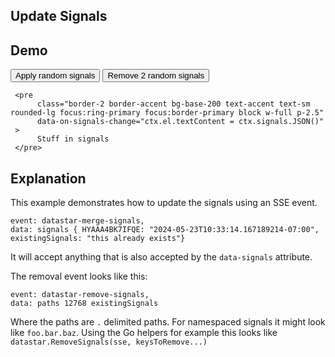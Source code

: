## Update Signals

## Demo

<div
     data-signals='{"existingSignals": "this already exists"}'
>
     <button
          class="btn btn-success"
          data-on-click="@post('/examples/update_signals/data')"
     >
          Apply random signals
     </button>
     <button
          class="btn btn-error"
          data-on-click="@delete('/examples/update_signals/data')"
     >
          Remove 2 random signals
     </button>

     <pre
          class="border-2 border-accent bg-base-200 text-accent text-sm rounded-lg focus:ring-primary focus:border-primary block w-full p-2.5"
          data-on-signals-change="ctx.el.textContent = ctx.signals.JSON()"
     >
          Stuff in signals
     </pre>
</div>

## Explanation

This example demonstrates how to update the signals using an SSE event.

```text/event-stream
event: datastar-merge-signals,
data: signals { HYAAA4BK7IFQE: "2024-05-23T10:33:14.167189214-07:00", existingSignals: "this already exists"}
```
It will accept anything that is also accepted by the `data-signals` attribute.

The removal event looks like this:

```text/event-stream
event: datastar-remove-signals,
data: paths 12768 existingSignals
```

Where the paths are `.` delimited paths.  For namespaced signals it might look like `foo.bar.baz`.  Using the Go helpers for example this looks like `datastar.RemoveSignals(sse, keysToRemove...)`
